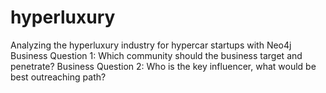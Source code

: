 # hyperluxury
Analyzing the hyperluxury industry for hypercar startups with Neo4j
Business Question 1: Which community should the business target and penetrate?
Business Question 2: Who is the key influencer, what would be best outreaching path?
